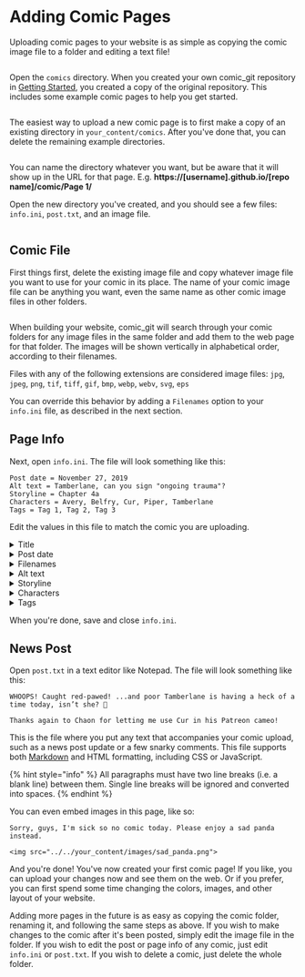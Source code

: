 # Adding Comic Pages

Uploading comic pages to your website is as simple as copying the comic image file to a folder and editing a text file!

<figure><img src="https://raw.githubusercontent.com/ryanvilbrandt/comic_git/docs/docs/img/uploading_your_comic/your_content_dir.png" alt=""><figcaption></figcaption></figure>

Open the `comics` directory. When you created your own comic\_git repository in [Getting Started](../getting-started/getting-started.md), you created a copy of the original repository. This includes some example comic pages to help you get started.

<figure><img src="https://raw.githubusercontent.com/ryanvilbrandt/comic_git/docs/docs/img/adding_comic_pages/comic_dir.png" alt=""><figcaption></figcaption></figure>

The easiest way to upload a new comic page is to first make a copy of an existing directory in `your_content/comics`. After you've done that, you can delete the remaining example directories.

<figure><img src="https://raw.githubusercontent.com/ryanvilbrandt/comic_git/docs/docs/img/adding_comic_pages/new_dir.png" alt=""><figcaption></figcaption></figure>

You can name the directory whatever you want, but be aware that it will show up in the URL for that page. E.g. **https://\[username].github.io/\[repo name]/comic/Page 1/**

Open the new directory you've created, and you should see a few files: `info.ini`, `post.txt`, and an image file.

<figure><img src="https://raw.githubusercontent.com/ryanvilbrandt/comic_git/docs/docs/img/adding_comic_pages/comic_files.png" alt=""><figcaption></figcaption></figure>

## Comic File

First things first, delete the existing image file and copy whatever image file you want to use for your comic in its place. The name of your comic image file can be anything you want, even the same name as other comic image files in other folders.

<figure><img src="https://raw.githubusercontent.com/ryanvilbrandt/comic_git/docs/docs/img/adding_comic_pages/new_comic_file.png" alt=""><figcaption></figcaption></figure>

When building your website, comic\_git will search through your comic folders for any image files in the same folder and add them to the web page for that folder. The images will be shown vertically in alphabetical order, according to their filenames.

Files with any of the following extensions are considered image files: `jpg`, `jpeg`, `png`, `tif`, `tiff`, `gif`, `bmp`, `webp`, `webv`, `svg`, `eps`

You can override this behavior by adding a `Filenames` option to your `info.ini` file, as described in the next section.

## Page Info

Next, open `info.ini`. The file will look something like this:

```
Post date = November 27, 2019
Alt text = Tamberlane, can you sign "ongoing trauma"?
Storyline = Chapter 4a
Characters = Avery, Belfry, Cur, Piper, Tamberlane
Tags = Tag 1, Tag 2, Tag 3
```

Edit the values in this file to match the comic you are uploading.

<details>

<summary>Title</summary>

* Optional
* Value: `string`: page title
* Example: `Page 197`

The title of this particular comic page.  The page title shows up in the tab every time a page from your website is loaded along with the comic name (for example, **Page 197** - comic\_git Example). It also appears in the info box below the comic on the page itself.

If this option isn't present in the info.ini file, comic\_git will use the filename (minus the extension) of the first image in the list of image files for this comic. See `Filenames` below.

</details>

<details>

<summary>Post date</summary>

* Required
* Value: `string`: date comic is posted, matching date format
* Example: `November 27, 2019`

The date and/or time your comic is posted. This should match the format defined in your `comic_info.ini` file, as described in [Editing your Comic Info](editing-your-comic-info.md#date-format). If you have not changed that option in your `comic_info.ini`, just use the same format already in the file.

{% hint style="warning" %}
If you're using the default date format, don't forget the comma after the day!
{% endhint %}

{% hint style="info" %}
**Scheduled Posts**

Any comic with a Post Date set in the future (according to the Timezone you have set in your comic\_info.ini file) will be "scheduled" for later, meaning it will not be published at that point in time. By default, comic\_git automatically reruns every morning at 8am UTC to publish any scheduled posts that might need to be created. See the [Scheduled Posts](../other-expert-tips.md#scheduled-posts) section for more information, including how to change when comic\_git rechecks the scheduled posts.
{% endhint %}

</details>

<details>

<summary>Filenames</summary>

* Optional
* Value: `string`: list of filenames for the comic images separated by commas
* Example: `Page 197a.png, Page 197b.png`

If this option is present in the info.ini file, comic\_git will not auto-collect images from the folder but will instead use the files defined here. This is useful if you want the images displayed not in alphabetical order, or you want to display only some of the images in this folder.

{% hint style="warning" %}
The filenames are case sensitive, so be sure to write them in exactly as the files are named!
{% endhint %}

</details>

<details>

<summary>Alt text</summary>

* Optional
* Value: `string`: alt text
* Example: `Tamberlane, can you sign "ongoing trauma"?`

The text that should show up when the user hovers their mouse over the comic image. This is typically a place used to put fun little comments from the author, or additional jokes. It can also be useful to accessibility tools, like screen readers.

</details>

<details>

<summary>Storyline</summary>

* Optional
* Value: `string`: storyline to attach this page to
* Example: `Chapter 4a`

The name of the current chapter, book, section, or whatever else you use to separate out different parts of your webcomic. This is used when building the Archive page and Infinite Scroll page. If this option is blank, this page will count as not having a storyline and won't show up on the Archive page.

</details>

<details>

<summary>Characters</summary>

* Optional
* Value: `string`: list of comic characters separated by commas
* Example: `Avery, Belfry, Cur, Piper, Tamberlane`

A comma-separated list of characters on this page. Any character names here will turn into a hyperlink which links to a list of pages with that character in them.

</details>

<details>

<summary>Tags</summary>

* Optional
* Value: `string`: list of tags separated by commas
* Example: `Tag 1, Tag 2, Tag 3`

A comma-separated list of non-character tags. Any tags here will turn into a hyperlink which links to a list of pages with that tag attached to them.

{% hint style="danger" %}
**Invalid Tag Names**

Due to the way comic\_git generates pages for tags and characters, there are some limitations on what characters you can use in your tags and character lists in the info.ini file. Please avoid using any of the following: `\ / : * ? " < > |`

You can however include unicode in your info.ini files. If you look around, you can find some good unicode options to take the place of those characters if you need them. For example, `?` is a unicode version of the standard question mark which won't have the same issues as the standard question mark in a tag name.
{% endhint %}

</details>

When you're done, save and close `info.ini`.

## News Post

Open `post.txt` in a text editor like Notepad. The file will look something like this:

```
WHOOPS! Caught red-pawed! ...and poor Tamberlane is having a heck of a time today, isn’t she? 🙁

Thanks again to Chaon for letting me use Cur in his Patreon cameo!
```

This is the file where you put any text that accompanies your comic upload, such as a news post update or a few snarky comments. This file supports both [Markdown](https://daringfireball.net/projects/markdown/syntax) and HTML formatting, including CSS or JavaScript.

{% hint style="info" %}
All paragraphs must have two line breaks (i.e. a blank line) between them. Single line breaks will be ignored and converted into spaces.
{% endhint %}

You can even embed images in this page, like so:

```
Sorry, guys, I'm sick so no comic today. Please enjoy a sad panda instead.

<img src="../../your_content/images/sad_panda.png">
```

And you're done! You've now created your first comic page! If you like, you can upload your changes now and see them on the web. Or if you prefer, you can first spend some time changing the colors, images, and other layout of your website.

Adding more pages in the future is as easy as copying the comic folder, renaming it, and following the same steps as above. If you wish to make changes to the comic after it's been posted, simply edit the image file in the folder. If you wish to edit the post or page info of any comic, just edit `info.ini` or `post.txt`. If you wish to delete a comic, just delete the whole folder.
